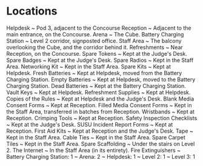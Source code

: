 Locations
=========

Helpdesk
  ~ Pod 3, adjacent to the Concourse
Reception
  ~ Adjacent to the main entrance, on the Concourse.
Arena
  ~ The Cube.
Battery Charging Station
  ~ Level 2 corridor, signposted office.
Staff Area
  ~ The balcony overlooking the Cube, and the corridor behind it.
Refreshments
  ~ Near Reception, on the Concourse.
Spare Tokens
  ~ Kept at the Judge's Desk.
Spare Badges
  ~ Kept at the Judge's Desk.
Spare Radios
  ~ Kept in the Staff Area.
Networking Kit
  ~ Kept in the Staff Area.
Spare Kits
  ~ Kept at Helpdesk.
Fresh Batteries
  ~ Kept at Helpdesk, moved from the Battery Charging Station.
Empty Batteries
  ~ Kept at Helpdesk, moved to the Battery Charging Station.
Dead Batteries
  ~ Kept at the Battery Charging Station.
Vault Keys
  ~ Kept at Helpdesk.
Refreshment Supplies
  ~ Kept at Helpdesk.
Copies of the Rules
  ~ Kept at Helpdesk and the Judge's Desk.
Blank Media Consent Forms
  ~ Kept at Reception.
Filled Media Consent Forms
  ~ Kept in the Staff Area, transferred in batches from Reception.
Wristbands
  ~ Kept at Reception.
Crimping Tools
  ~ Kept at Reception.
Safety Inspection Checklists
  ~ Kept at the Judge's Desk.
SUSU Incident Report Forms
  ~ Kept at Reception.
First Aid Kits
  ~ Kept at Reception and the Judge's Desk.
Tape
  ~ Kept in the Staff Area.
Cable Ties
  ~ Kept in the Staff Area.
Spare Carpet Tiles
  ~ Kept in the Staff Area.
Spare Scaffolding
  ~ Under the stairs on Level 2.
The Internet
  ~ In the Staff Area (in its entirety).
Fire Extinguishers
  ~ Battery Charging Station: 1
  ~ Arena: 2
  ~ Helpdesk: 1
  ~ Level 2: 1
  ~ Level 3: 1

